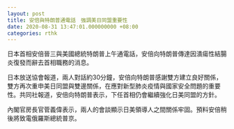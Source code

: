 ```yaml
---
layout: post
title: 安倍與特朗普通電話　強調美日同盟重要性
date: 2020-08-31 13:47:01.000000000 +08:00
categories: rthk
---
```


日本首相安倍晉三與美國總統特朗普上午通電話，安倍向特朗普傳達因潰瘍性結腸炎復發而辭去首相職務的消息。

日本放送協會報道，兩人對話約30分鐘，安倍向特朗普感謝雙方建立良好關係，雙方再次重申美日同盟與雙邊關係，在應對新型肺炎疫情與國家安全問題的重要性。共同社報道，安倍向特朗普表示，下任首相仍會繼續強化日美同盟的方針。

內閣官房長官菅義偉表示，兩人的會談顯示日美領導人之間關係牢固。預料安倍稍後將致電俄羅斯總統普京。
